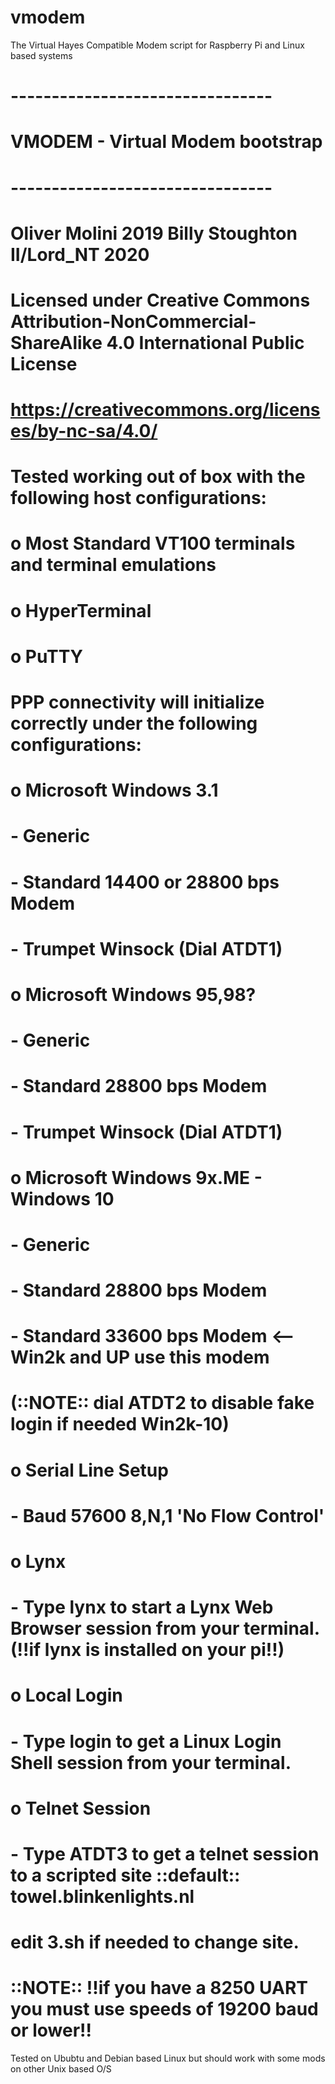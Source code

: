 # vmodem
The Virtual Hayes Compatible Modem script for Raspberry Pi and Linux based systems

# --------------------------------
# VMODEM - Virtual Modem bootstrap
# --------------------------------
# Oliver Molini 2019 Billy Stoughton II/Lord_NT 2020
#
# Licensed under Creative Commons Attribution-NonCommercial-ShareAlike 4.0 International Public License
# https://creativecommons.org/licenses/by-nc-sa/4.0/
#
# Tested working out of box with the following host configurations:
#
# o Most Standard VT100 terminals and terminal emulations
# o HyperTerminal
# o PuTTY
#
# PPP connectivity will initialize correctly under the following configurations:
#
# o Microsoft Windows 3.1
# - Generic
#     - Standard 14400 or 28800 bps Modem
#     - Trumpet Winsock (Dial ATDT1)
#
# o Microsoft Windows 95,98?
# - Generic
#     - Standard 28800 bps Modem
#     - Trumpet Winsock (Dial ATDT1)
#
# o Microsoft Windows 9x.ME - Windows 10
#   - Generic
#     - Standard 28800 bps Modem
#     - Standard 33600 bps Modem <-- Win2k and UP use this modem
#     (::NOTE:: dial ATDT2 to disable fake login if needed Win2k-10)
#
# o Serial Line Setup
#   - Baud 57600 8,N,1 'No Flow Control'
#
# o Lynx
#   - Type lynx to start a Lynx Web Browser session from your terminal. (!!if lynx is installed on your pi!!)
#
# o Local Login
#   - Type login to get a Linux Login Shell session from your terminal.
#
# o Telnet Session
#   - Type ATDT3 to get a telnet session to a scripted site ::default:: towel.blinkenlights.nl
#     edit 3.sh if needed to change site.

# ::NOTE:: !!if you have a 8250 UART you must use speeds of 19200 baud or lower!!

Tested on Ububtu and Debian based Linux but should work with some mods on other Unix based O/S
